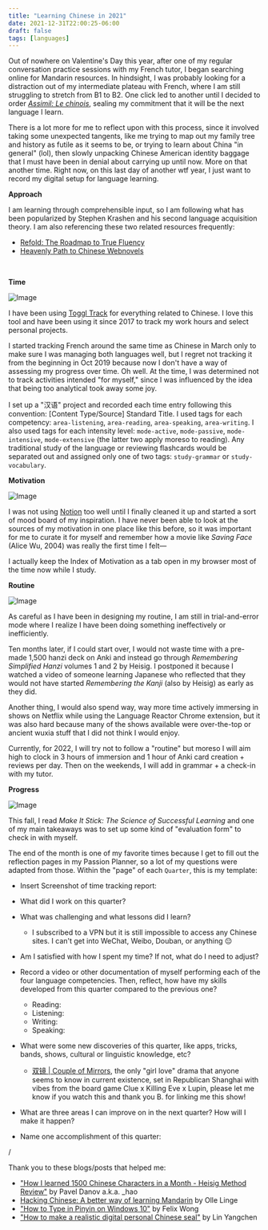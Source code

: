 ```yaml
---
title: "Learning Chinese in 2021"
date: 2021-12-31T22:00:25-06:00
draft: false
tags: [languages]
---
```

Out of nowhere on Valentine's Day this year, after one of my regular conversation practice sessions with my French tutor, I began searching online for Mandarin resources. In hindsight, I was probably looking for a distraction out of my intermediate plateau with French, where I am still struggling to stretch from B1 to B2. One click led to another until I decided to order [_Assimil: Le chinois_](https://www.assimil.com/en/with-ease/1427-le-chinois-9782700571066.html), sealing my commitment that it will be the next language I learn.

There is a lot more for me to reflect upon with this process, since it involved taking some unexpected tangents, like me trying to map out my family tree and history as futile as it seems to be, or trying to learn about China "in general" (lol), then slowly unpacking Chinese American identity baggage that I must have been in denial about carrying up until now. More on that another time. Right now, on this last day of another wtf year, I just want to record my digital setup for language learning.
<br>

**Approach**

I am learning through comprehensible input, so I am following what has been popularized by Stephen Krashen and his second language acquisition theory. I am also referencing these two related resources frequently:
- [Refold: The Roadmap to True Fluency](https://refold.la)
- [Heavenly Path to Chinese Webnovels](https://docs.google.com/document/d/e/2PACX-1vSjVsapt4NOZx0KuDwgBUfQggTyT15hdgUjHHdqZRnV8LTnzQ5lY-fKjJhV0cb7I06q3x_syq1DyE4H/pub)
<br>

**Time**

![Image](https://d2w9rnfcy7mm78.cloudfront.net/14527496/original_c86e708923268e2766d4aa94b4e70646.png?1640990665?bc=0)

I have been using [Toggl Track](https://track.toggl.com/timer) for everything related to Chinese. I love this tool and have been using it since 2017 to track my work hours and select personal projects.

I started tracking French around the same time as Chinese in March only to make sure I was managing both languages well, but I regret not tracking it from the beginning in Oct 2019 because now I don't have a way of assessing my progress over time. Oh well. At the time, I was determined not to track activities intended "for myself," since I was influenced by the idea that being too analytical took away some joy.

I set up a "汉语" project and recorded each time entry following this convention: [Content Type/Source] Standard Title. I used tags for each competency: `area-listening`,  `area-reading`, `area-speaking`, `area-writing`. I also used tags for each intensity level: `mode-active`, `mode-passive`, `mode-intensive`, `mode-extensive` (the latter two apply moreso to reading). Any traditional study of the language or reviewing flashcards would be separated out and assigned only one of two tags: `study-grammar` or `study-vocabulary`.
<br>

**Motivation**

![Image](https://d2w9rnfcy7mm78.cloudfront.net/14527481/original_d754c8f3e7b16849fbd632b237102ecb.png?1640990447?bc=0)

I was not using [Notion](https://notion.so) too well until I finally cleaned it up and started a sort of mood board of my inspiration. I have never been able to look at the sources of my motivation in one place like this before, so it was important for me to curate it for myself and remember how a movie like _Saving Face_ (Alice Wu, 2004) was really the first time I felt—

I actually keep the Index of Motivation as a tab open in my browser most of the time now while I study.
<br>

**Routine**

![Image](https://d2w9rnfcy7mm78.cloudfront.net/14528323/original_5517b3badfb860513dab459af9b86bb5.png?1641001819?bc=0)

As careful as I have been in designing my routine, I am still in trial-and-error mode where I realize I have been doing something ineffectively or inefficiently.

Ten months later, if I could start over, I would not waste time with a pre-made 1,500 hanzi deck on Anki and instead go through _Remembering Simplified Hanzi_ volumes 1 and 2 by Heisig. I postponed it because I watched a video of someone learning Japanese who reflected that they would not have started _Remembering the Kanji_ (also by Heisig) as early as they did.

Another thing, I would also spend way, way more time actively immersing in shows on Netflix while using the Language Reactor Chrome extension, but it was also hard because many of the shows available were over-the-top or ancient wuxia stuff that I did not think I would enjoy.

Currently, for 2022, I will try not to follow a "routine" but moreso I will aim high to clock in 3 hours of immersion and 1 hour of Anki card creation + reviews per day. Then on the weekends, I will add in grammar + a check-in with my tutor.
<br>

**Progress**

![Image](https://d2w9rnfcy7mm78.cloudfront.net/14527571/original_da85f2cdf8084be8a32428d46c949012.png?1640991160?bc=0)

This fall, I read _Make It Stick: The Science of Successful Learning_ and one of my main takeaways was to set up some kind of "evaluation form" to check in with myself.

The end of the month is one of my favorite times because I get to fill out the reflection pages in my Passion Planner, so a lot of my questions were adapted from those. Within the "page" of each `Quarter`, this is my template:

- Insert Screenshot of time tracking report:
- What did I work on this quarter?
- What was challenging and what lessons did I learn?
   - I subscribed to a VPN but it is still impossible to access any Chinese sites. I can't get into WeChat, Weibo, Douban, or anything :pensive:
- Am I satisfied with how I spent my time? If not, what do I need to adjust?
- Record a video or other documentation of myself performing each of the four language competencies. Then, reflect, how have my skills developed from this quarter compared to the previous one?

   - Reading:
   - Listening:
   - Writing:
   - Speaking:

- What were some new discoveries of this quarter, like apps, tricks, bands, shows, cultural or linguistic knowledge, etc?
   - [双镜 | Couple of Mirrors](https://youtu.be/GU4DJf2_jqE), the only "girl love" drama that anyone seems to know in current existence, set in Republican Shanghai with vibes from the board game Clue x Killing Eve x Lupin, please let me know if you watch this and thank you B. for linking me this show!

- What are three areas I can improve on in the next quarter? How will I make it happen?
- Name one accomplishment of this quarter:

/

Thank you to these blogs/posts that helped me:

- ["How I learned 1500 Chinese Characters in a Month - Heisig Method Review"](https://underscorehao.net/2020/05/learning-1500-chinese-characters-in-a-month-heisig-method-review/) by Pavel Danov a.k.a. _hao
- [Hacking Chinese: A better way of learning Mandarin](https://www.hackingchinese.com/) by Olle Linge
- ["How to Type in Pinyin on Windows 10"](https://felixwong.com/2019/11/how-to-type-pinyin-in-windows-10/) by Felix Wong
- ["How to make a realistic digital personal Chinese seal"](https://linyangchen.wordpress.com/2013/02/02/how-to-make-a-realistic-digital-personal-chinese-seal/) by Lin Yangchen
